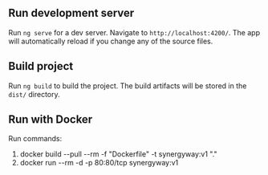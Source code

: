 ## Run development server
Run `ng serve` for a dev server. Navigate to `http://localhost:4200/`. The app will automatically reload if you change any of the source files.



## Build project
Run `ng build` to build the project. The build artifacts will be stored in the `dist/` directory.



## Run with Docker
Run commands: 
1)  docker build --pull --rm -f "Dockerfile" -t synergyway:v1 "."
2)  docker run --rm -d  -p 80:80/tcp synergyway:v1   

